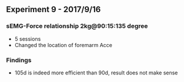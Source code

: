 ## Experiment 9 - 2017/9/16

### sEMG-Force relationship 2kg@90:15:135 degree
* 5 sessions
* Changed the location of foremarm Acce

### Findings
* 105d is indeed more efficient than 90d, result does not make sense

